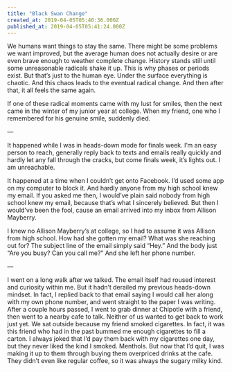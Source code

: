 ```yaml
---
title: "Black Swan Change"
created_at: 2019-04-05T05:40:36.000Z
published_at: 2019-04-05T05:41:24.000Z
---
```

We humans want things to stay the same. There might be some problems we want improved, but the average human does not actually desire or are even brave enough to weather complete change. History stands still until some unreasonable radicals shake it up. This is why phases or periods exist. But that’s just to the human eye. Under the surface everything is chaotic. And this chaos leads to the eventual radical change. And then after that, it all feels the same again.

If one of these radical moments came with my lust for smiles, then the next came in the winter of my junior year at college. When my friend, one who I remembered for his genuine smile, suddenly died.

—

It happened while I was in heads-down mode for finals week. I’m an easy person to reach, generally reply back to texts and emails really quickly and hardly let any fall through the cracks, but come finals week, it’s lights out. I am unreachable.

It happened at a time when I couldn’t get onto Facebook. I’d used some app on my computer to block it. And hardly anyone from my high school knew my email. If you asked me then, I would’ve plain said nobody from high school knew my email, because that’s what I sincerely believed. But then I would’ve been the fool, cause an email arrived into my inbox from Allison Mayberry.

I knew no Allison Mayberry’s at college, so I had to assume it was Allison from high school. How had she gotten my email? What was she reaching out for? The subject line of the email simply said “Hey.” And the body just “Are you busy? Can you call me?” And she left her phone number.

—

I went on a long walk after we talked. The email itself had roused interest and curiosity within me. But it hadn’t derailed my previous heads-down mindset. In fact, I replied back to that email saying I would call her along with my own phone number, and went straight to the paper I was writing. After a couple hours passed, I went to grab dinner at Chipotle with a friend, then went to a nearby cafe to talk. Neither of us wanted to get back to work just yet. We sat outside because my friend smoked cigarettes. In fact, it was this friend who had in the past bummed me enough cigarettes to fill a carton. I always joked that I’d pay them back with my cigarettes one day, but they never liked the kind I smoked. Menthols. But now that I’d quit, I was making it up to them through buying them overpriced drinks at the cafe. They didn’t even like regular coffee, so it was always the sugary milky kind.
